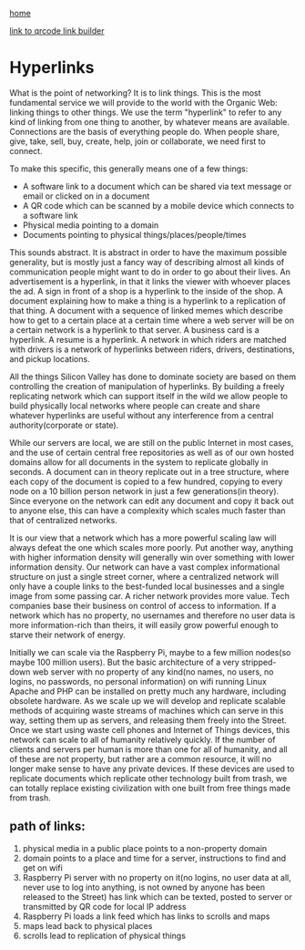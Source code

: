 [home](index.html)

[link to qrcode link builder](qrcode.html)

# Hyperlinks

What is the point of networking? It is to link things.  This is the most fundamental service we will provide to the world with the Organic Web: linking things to other things.   We use the term "hyperlink" to refer to any kind of linking from one thing to another, by whatever means are available.  Connections are the basis of everything people do.  When people share, give, take, sell, buy, create, help, join or collaborate, we need first to connect.  

To make this specific, this generally means one of a few things:

 - A software link to a document which can be shared via text message or email or clicked on in a document
 - A QR code which can be scanned by a mobile device which connects to a software link
 - Physical media pointing to a domain
 - Documents pointing to physical things/places/people/times

This sounds abstract.  It is abstract in order to have the maximum possible generality, but is mostly just a fancy way of describing almost all kinds of communication people might want to do in order to go about their lives.  An advertisement is a hyperlink, in that it links the viewer with whoever places the ad.  A sign in front of a shop is a hyperlink to the inside of the shop.  A document explaining how to make a thing is a hyperlink to a replication of that thing.  A document with a sequence of linked memes which describe how to get to a certain place at a certain time where a web server will be on a certain network is a hyperlink to that server.  A business card is a hyperlink.  A resume is a hyperlink.  A network in which riders are matched with drivers is a network of hyperlinks between riders, drivers, destinations, and pickup locations.  

All the things Silicon Valley has done to dominate society are based on them controlling the creation of manipulation of hyperlinks.  By building a freely replicating network which can support itself in the wild we allow people to build physically local networks where people can create and share whatever hyperlinks are useful without any interference from a central authority(corporate or state).  

While our servers are local, we are still on the public Internet in most cases, and the use of certain central free repositories as well as of our own hosted domains allow for all documents in the system to replicate globally in seconds.  A document can in theory replicate out in a tree structure, where each copy of the document is copied to a few hundred, copying to every node on a 10 billion person network in just a few generations(in theory).   Since everyone on the network can edit any document and copy it back out to anyone else, this can have a complexity which scales much faster than that of centralized networks.  

It is our view that a network which has a more powerful scaling law will always defeat the one which scales more poorly.  Put another way, anything with higher information density will generally win over something with lower information density.  Our network can have a vast complex informational structure on just a single street corner, where a centralized network will only have a couple links to the best-funded local businesses and a single image from some passing car.  A richer network provides more value.  Tech companies base their business on control of access to information.  If a network which has no property, no usernames and therefore no user data is more information-rich than theirs, it will easily grow powerful enough to starve their network of energy.  

Initially we can scale via the Raspberry Pi, maybe to a few million nodes(so maybe 100 million users). But the basic architecture of a very stripped-down web server with no property of any kind(no names, no users, no logins, no passwords, no personal information) on wifi running Linux Apache and PHP can be installed on pretty much any hardware, including obsolete hardware.  As we scale up we will develop and replicate scalable methods of acquiring waste streams of machines which can serve in this way, setting them up as servers, and releasing them freely into the Street.  Once we start using waste cell phones and Internet of Things devices, this network can scale to all of humanity relatively quickly.  If the number of clients and servers per human is more than one for all of humanity, and all of these are not property, but rather are a common resource, it will no longer make sense to have any private devices.  If these devices are used to replicate documents which replicate other technology built from trash, we can totally replace existing civilization with one built from free things made from trash.  


## path of links:

1. physical media in a public place points to a non-property domain
2. domain points to a place and time for a server, instructions to find and get on wifi
3. Raspberry Pi server with no property on it(no logins, no user data at all, never use to log into anything, is not owned by anyone has been released to the Street) has link which can be texted, posted to server or transmitted by QR code for local IP address
4. Raspberry Pi loads a link feed which has links to scrolls and maps
5. maps lead back to physical places
6. scrolls lead to replication of physical things



